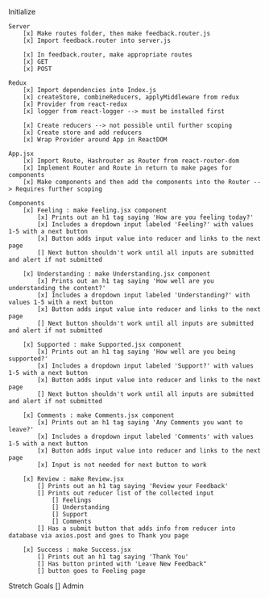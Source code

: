 Initialize

    Server
        [x] Make routes folder, then make feedback.router.js
        [x] Import feedback.router into server.js
        
        [x] In feedback.router, make appropriate routes
        [x] GET
        [x] POST

    Redux
        [x] Import dependencies into Index.js
        [x] createStore, combineReducers, applyMiddleware from redux
        [x] Provider from react-redux
        [x] logger from react-logger --> must be installed first

        [x] Create reducers --> not possible until further scoping
        [x] Create store and add reducers
        [x] Wrap Provider around App in ReactDOM
        
    App.jsx
        [x] Import Route, Hashrouter as Router from react-router-dom
        [x] Implement Router and Route in return to make pages for components
        [x] Make components and then add the components into the Router --> Requires further scoping

    Components
        [x] Feeling : make Feeling.jsx component
            [x] Prints out an h1 tag saying 'How are you feeling today?'
            [x] Includes a dropdown input labeled 'Feeling?' with values 1-5 with a next button
            [x] Button adds input value into reducer and links to the next page
            [] Next button shouldn't work until all inputs are submitted and alert if not submitted

        [x] Understanding : make Understanding.jsx component
            [x] Prints out an h1 tag saying 'How well are you understanding the content?'
            [x] Includes a dropdown input labeled 'Understanding?' with values 1-5 with a next button
            [x] Button adds input value into reducer and links to the next page
            [] Next button shouldn't work until all inputs are submitted and alert if not submitted

        [x] Supported : make Supported.jsx component
            [x] Prints out an h1 tag saying 'How well are you being supported?'
            [x] Includes a dropdown input labeled 'Support?' with values 1-5 with a next button
            [x] Button adds input value into reducer and links to the next page
            [] Next button shouldn't work until all inputs are submitted and alert if not submitted

        [x] Comments : make Comments.jsx component
            [x] Prints out an h1 tag saying 'Any Comments you want to leave?'
            [x] Includes a dropdown input labeled 'Comments' with values 1-5 with a next button
            [x] Button adds input value into reducer and links to the next page
            [x] Input is not needed for next button to work

        [x] Review : make Review.jsx
            [] Prints out an h1 tag saying 'Review your Feedback'
            [] Prints out reducer list of the collected input
                [] Feelings
                [] Understanding
                [] Support
                [] Comments
            [] Has a submit button that adds info from reducer into database via axios.post and goes to Thank you page
        
        [x] Success : make Success.jsx
            [] Prints out an h1 tag saying 'Thank You'
            [] Has button printed with 'Leave New Feedback"
            [] button goes to Feeling page

Stretch Goals
        [] Admin